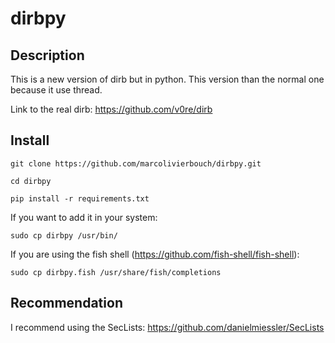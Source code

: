 # dirbpy

## Description
This is a new version of dirb but in python. This version than the normal one because it use thread.

Link to the real dirb: https://github.com/v0re/dirb

## Install
`git clone https://github.com/marcolivierbouch/dirbpy.git`

`cd dirbpy`

`pip install -r requirements.txt`

If you want to add it in your system:

`sudo cp dirbpy /usr/bin/`

If you are using the fish shell (https://github.com/fish-shell/fish-shell): 

`sudo cp dirbpy.fish /usr/share/fish/completions`

## Recommendation
I recommend using the SecLists: https://github.com/danielmiessler/SecLists
